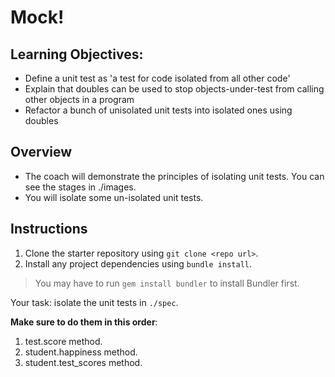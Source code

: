 # Mock!

## Learning Objectives:

- Define a unit test as 'a test for code isolated from all other code'
- Explain that doubles can be used to stop objects-under-test from calling other objects in a program
- Refactor a bunch of unisolated unit tests into isolated ones using doubles

## Overview

* The coach will demonstrate the principles of isolating unit tests. You can see the stages in ./images.
* You will isolate some un-isolated unit tests.

## Instructions

1. Clone the starter repository using `git clone <repo url>`.
1. Install any project dependencies using `bundle install`.

> You may have to run `gem install bundler` to install Bundler first.

Your task: isolate the unit tests in `./spec`.

**Make sure to do them in this order**:

1. test.score method.
2. student.happiness method.
3. student.test_scores method.
